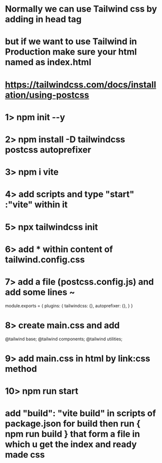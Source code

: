 # Normally we can use Tailwind css by adding <script src="https://cdn.tailwindcss.com"></script> in head tag
# but if we want to use Tailwind in Production make sure your html named as index.html
# https://tailwindcss.com/docs/installation/using-postcss
# 1>    npm init --y
# 2>  npm install -D tailwindcss postcss autoprefixer
# 3>    npm i vite
# 4>    add scripts and type "start" :"vite" within it
# 5>    npx tailwindcss init
# 6>   add * within content of tailwind.config.css
# 7>   add a file (postcss.config.js) and add some lines ~
module.exports = {
    plugins: {
      tailwindcss: {},
      autoprefixer: {},
    }
  }
# 8>     create main.css and add 
@tailwind base;
@tailwind components;
@tailwind utilities;
      
# 9>    add main.css in html by link:css method     




# 10>    npm run start



#   add "build":  "vite build" in scripts of package.json for build then run { npm run build } that form a file in which u get the index and ready made css 
